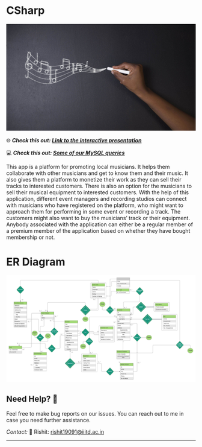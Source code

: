 # CSharp
![](Csharp.jpg)

🌐 ***Check this out: [Link to the interactive presentation](https://prezi.com/p/omxtetrxybic/?present=1)***



💻 ***Check this out: [Some of our MySQL queries](https://docs.google.com/document/d/1J07OhdDSOhxjwXeciYf_i4n771_NN3rGsjiNv-LFGyg/edit?usp=sharing)***

This app is a platform for promoting local musicians. It helps them collaborate with other musicians and get to know them and their music. It also gives them a platform to monetize their work as they can sell their tracks to interested customers. There is also an option for the musicians to sell their musical equipment to interested customers. With the help of this application, different event managers and recording studios can connect with musicians who have registered on the platform, who might want to approach them for performing in some event or recording a track. The customers might also want to buy the musicians’ track or their equipment. Anybody associated with the application can either be a regular member of a premium member of the application based on whether they have bought membership or not. 

# ER Diagram
![](ERDiagram.png)

## Need Help? 🤝
Feel free to make bug reports on our issues. You can reach out to me in case you need further assistance. 

*Contact:*
🎸 Rishit: rishit19091@iiitd.ac.in
*****
